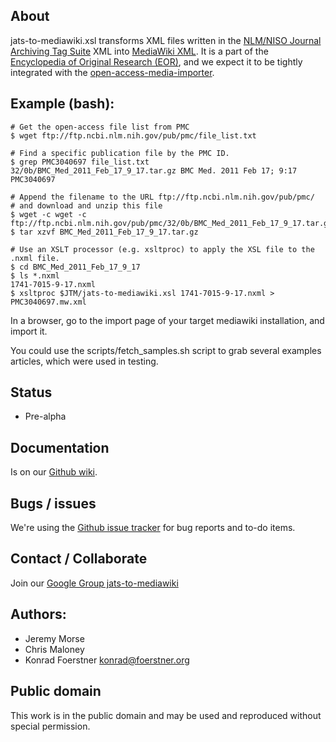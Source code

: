## About

jats-to-mediawiki.xsl transforms XML files written in the [NLM/NISO
Journal Archiving Tag Suite][1] XML into [MediaWiki XML][3]. It is a
part of the [Encyclopedia of Original Research (EOR)][4], and we expect
it to be tightly integrated with the [open-access-media-importer][5].

[1]: http://jats.nlm.nih.gov/

[3]: http://www.mediawiki.org/xml/export-0.6/

[4]: http://en.wikiversity.org/wiki/User:OpenScientist/Open_grant_writing_-_Encyclopaedia_of_original_research

[5]: http://en.wikiversity.org/wiki/User:OpenScientist/Open_grant_writing/Wissenswert_2011/Documentation

## Example (bash):

    # Get the open-access file list from PMC
    $ wget ftp://ftp.ncbi.nlm.nih.gov/pub/pmc/file_list.txt

    # Find a specific publication file by the PMC ID.
    $ grep PMC3040697 file_list.txt
    32/0b/BMC_Med_2011_Feb_17_9_17.tar.gz BMC Med. 2011 Feb 17; 9:17  PMC3040697

    # Append the filename to the URL ftp://ftp.ncbi.nlm.nih.gov/pub/pmc/
    # and download and unzip this file
    $ wget -c wget -c ftp://ftp.ncbi.nlm.nih.gov/pub/pmc/32/0b/BMC_Med_2011_Feb_17_9_17.tar.gz
    $ tar xzvf BMC_Med_2011_Feb_17_9_17.tar.gz

    # Use an XSLT processor (e.g. xsltproc) to apply the XSL file to the .nxml file.
    $ cd BMC_Med_2011_Feb_17_9_17
    $ ls *.nxml
    1741-7015-9-17.nxml
    $ xsltproc $JTM/jats-to-mediawiki.xsl 1741-7015-9-17.nxml > PMC3040697.mw.xml

In a browser, go to the import page of your target mediawiki installation, and import it.

You could use the scripts/fetch_samples.sh script to grab several examples
articles, which were used in testing.

## Status

* Pre-alpha

## Documentation

Is on our [Github wiki](https://github.com/konrad/JATS-to-Mediawiki/wiki).

## Bugs / issues

We're using the [Github issue tracker](https://github.com/konrad/JATS-to-Mediawiki/issues)
for bug reports and to-do items.

## Contact / Collaborate

Join our [Google Group jats-to-mediawiki](https://groups.google.com/d/forum/jats-to-mediawiki)

## Authors:

* Jeremy Morse
* Chris Maloney
* Konrad Foerstner <konrad@foerstner.org>

## Public domain

This work is in the public domain and may be used and reproduced without
special permission.